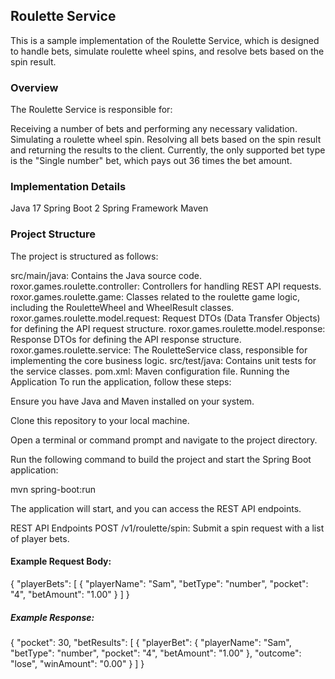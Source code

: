 ## Roulette Service
This is a sample implementation of the Roulette Service, which is designed to handle bets, simulate roulette wheel spins, and resolve bets based on the spin result.

### Overview
The Roulette Service is responsible for:

Receiving a number of bets and performing any necessary validation.
Simulating a roulette wheel spin.
Resolving all bets based on the spin result and returning the results to the client.
Currently, the only supported bet type is the "Single number" bet, which pays out 36 times the bet amount.

### Implementation Details
Java 17
Spring Boot 2
Spring Framework
Maven

### Project Structure
The project is structured as follows:

src/main/java: Contains the Java source code.
roxor.games.roulette.controller: Controllers for handling REST API requests.
roxor.games.roulette.game: Classes related to the roulette game logic, including the RouletteWheel and WheelResult classes.
roxor.games.roulette.model.request: Request DTOs (Data Transfer Objects) for defining the API request structure.
roxor.games.roulette.model.response: Response DTOs for defining the API response structure.
roxor.games.roulette.service: The RouletteService class, responsible for implementing the core business logic.
src/test/java: Contains unit tests for the service classes.
pom.xml: Maven configuration file.
Running the Application
To run the application, follow these steps:

Ensure you have Java and Maven installed on your system.

Clone this repository to your local machine.

Open a terminal or command prompt and navigate to the project directory.

Run the following command to build the project and start the Spring Boot application:

mvn spring-boot:run

The application will start, and you can access the REST API endpoints.

REST API Endpoints
POST /v1/roulette/spin: Submit a spin request with a list of player bets.

#### Example Request Body:

{
"playerBets": [
{
"playerName": "Sam",
"betType": "number",
"pocket": "4",
"betAmount": "1.00"
}
]
}

##### Example Response:

{
"pocket": 30,
"betResults": [
{
"playerBet": {
"playerName": "Sam",
"betType": "number",
"pocket": "4",
"betAmount": "1.00"
},
"outcome": "lose",
"winAmount": "0.00"
}
]
}

